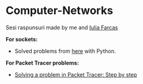 # Computer-Networks
Sesi raspunsuri made by me and [Iulia Farcas](https://github.com/iuliaafarcas)

**For sockets:** 
* Solved problems from [here](http://www.cs.ubbcluj.ro/~dadi/compnet/) with Python. 

**For Packet Tracer problems:**
* [Solving a problem in Packet Tracer: Step by step](https://github.com/AliceHincu/Theory-Concepts/blob/main/Solving%20a%20problem%20in%20Packet%20Tracer.md) 
